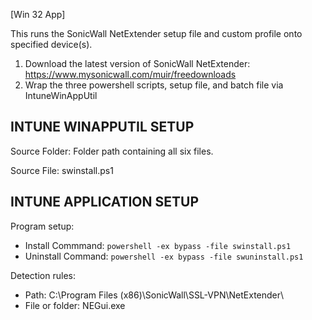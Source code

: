 [Win 32 App]

This runs the SonicWall NetExtender setup file and custom profile onto specified device(s).  
1. Download the latest version of SonicWall NetExtender: https://www.mysonicwall.com/muir/freedownloads
2. Wrap the three powershell scripts, setup file, and batch file via IntuneWinAppUtil

**INTUNE WINAPPUTIL SETUP**
---------------------
Source Folder: Folder path containing all six files. 

Source File: swinstall.ps1

**INTUNE APPLICATION SETUP**
----------------------------
Program setup:
- Install Commmand: ```powershell -ex bypass -file swinstall.ps1```
- Uninstall Command: ```powershell -ex bypass -file swuninstall.ps1```

Detection rules:
- Path: C:\Program Files (x86)\SonicWall\SSL-VPN\NetExtender\
- File or folder: NEGui.exe